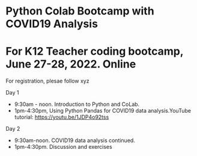 # Python Colab Bootcamp with COVID19 Analysis
# For K12 Teacher coding bootcamp, June 27-28, 2022. Online
For registration, plesae follow xyz

Day 1<br> 
+ 9:30am - noon. Introduction to Python and CoLab. <br> 
+ 1pm-4:30pm,  Using Python Pandas for COVID19 data analysis.YouTube tutorial: https://youtu.be/1JDP4o92tss  <br> 
       
Day 2 <br>
* 9:30am-noon. COVID19 data analysis continued. <br> 
* 1pm-4:30pm.  Discussion and exercises

